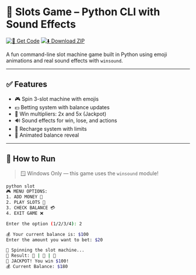 # 🎰 Slots Game – Python CLI with Sound Effects

[![📂 Get Code](https://img.shields.io/badge/📂%20Get%20Code-blue?style=for-the-badge)](https://github.com/dipanshubatra/python-projects/blob/main/02-daily-utility-apps/slots-game/slots_game.py)
[![⬇️ Download ZIP](https://img.shields.io/badge/⬇️%20Download%20ZIP-green?style=for-the-badge)](https://github.com/dipanshubatra/python-projects/archive/refs/heads/main.zip)

A fun command-line slot machine game built in Python using emoji animations and real sound effects with `winsound`.

---

## ✅ Features

- 🎮 Spin 3-slot machine with emojis
- 💵 Betting system with balance updates
- 🎉 Win multipliers: 2x and 5x (Jackpot)
- 🔊 Sound effects for win, lose, and actions
- 🔁 Recharge system with limits
- 🧾 Animated balance reveal

---

## 🚀 How to Run

> 🪟 Windows Only — this game uses the `winsound` module!

```bash
python slot
🎮 MENU OPTIONS:
1. ADD MONEY 💸
2. PLAY SLOTS 🎰
3. CHECK BALANCE 💳
4. EXIT GAME ❌

Enter the option (1/2/3/4): 2

💰 Your current balance is: $100
Enter the amount you want to bet: $20

🎰 Spinning the slot machine...
🎰 Result: 🍒 | 🍒 | 🍒
🎉 JACKPOT! You win $100!
💰 Current Balance: $180
